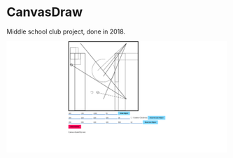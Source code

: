 # CanvasDraw

Middle school club project, done in 2018.

![An example of the CanvasDraw page](<screenshot.png>)